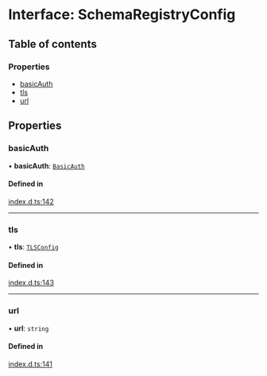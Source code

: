# Interface: SchemaRegistryConfig

## Table of contents

### Properties

- [basicAuth](SchemaRegistryConfig.md#basicauth)
- [tls](SchemaRegistryConfig.md#tls)
- [url](SchemaRegistryConfig.md#url)

## Properties

### basicAuth

• **basicAuth**: [`BasicAuth`](BasicAuth.md)

#### Defined in

[index.d.ts:142](https://github.com/mostafa/xk6-kafka/blob/main/api-docs/index.d.ts#L142)

---

### tls

• **tls**: [`TLSConfig`](TLSConfig.md)

#### Defined in

[index.d.ts:143](https://github.com/mostafa/xk6-kafka/blob/main/api-docs/index.d.ts#L143)

---

### url

• **url**: `string`

#### Defined in

[index.d.ts:141](https://github.com/mostafa/xk6-kafka/blob/main/api-docs/index.d.ts#L141)
